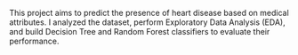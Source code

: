 This project aims to predict the presence of heart disease based on medical attributes. I analyzed the dataset, perform Exploratory Data Analysis (EDA), and build Decision Tree and Random Forest classifiers to evaluate their performance.

